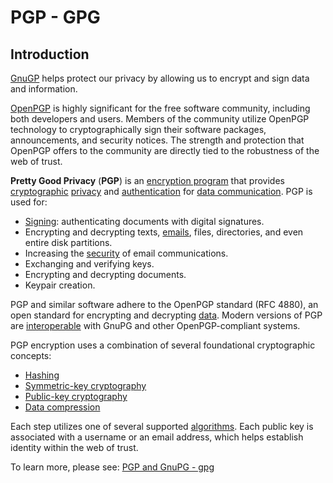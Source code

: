 # PGP - GPG

## Introduction

[GnuGP](https://gnupg.org/) helps protect our privacy by allowing us to encrypt and sign data and information.

[OpenPGP](https://en.wikipedia.org/wiki/Pretty_Good_Privacy) is highly significant for the free software community, including both developers and users. Members of the community utilize OpenPGP technology to cryptographically sign their software packages, announcements, and security notices. The strength and protection that OpenPGP offers to the community are directly tied to the robustness of the web of trust.

**Pretty Good Privacy** (**PGP**) is an [encryption program](https://en.wikipedia.org/wiki/Encryption_software) that provides [cryptographic](https://en.wikipedia.org/wiki/Cryptographic) [privacy](https://en.wikipedia.org/wiki/Privacy) and [authentication](https://en.wikipedia.org/wiki/Authentication) for [data communication](https://en.wikipedia.org/wiki/Data_communication). PGP is used for:

* [Signing](https://en.wikipedia.org/wiki/Digital_signature): authenticating documents with digital signatures.  
* Encrypting and decrypting texts, [emails](https://en.wikipedia.org/wiki/Email), files, directories, and even entire disk partitions.  
* Increasing the [security](https://en.wikipedia.org/wiki/Security) of email communications.  
* Exchanging and verifying keys.  
* Encrypting and decrypting documents.  
* Keypair creation.

PGP and similar software adhere to the OpenPGP standard (RFC 4880), an open standard for encrypting and decrypting [data](https://en.wikipedia.org/wiki/Data). Modern versions of PGP are [interoperable](https://en.wikipedia.org/wiki/Interoperability) with GnuPG and other OpenPGP-compliant systems.

PGP encryption uses a combination of several foundational cryptographic concepts:

* [Hashing](https://en.wikipedia.org/wiki/Cryptographic_hash_function)  
* [Symmetric-key cryptography](https://en.wikipedia.org/wiki/Symmetric-key_cryptography)  
* [Public-key cryptography](https://en.wikipedia.org/wiki/Public-key_cryptography)  
* [Data compression](https://en.wikipedia.org/wiki/Data_compression)

Each step utilizes one of several supported [algorithms](https://en.wikipedia.org/wiki/Algorithm). Each public key is associated with a username or an email address, which helps establish identity within the web of trust.

To learn more, please see: [PGP and GnuPG - gpg](https://docs.google.com/document/d/1KkFFas6PFT1YRmtCWHyXSrxGM1iQwcwqEB2hMgXvv_M/edit#heading=h.jbnp8lgigboy)

